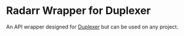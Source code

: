 # Radarr Wrapper for Duplexer
An API wrapper designed for [Duplexer](https://github.com/marchershey/duplexer) but can be used on any project.
